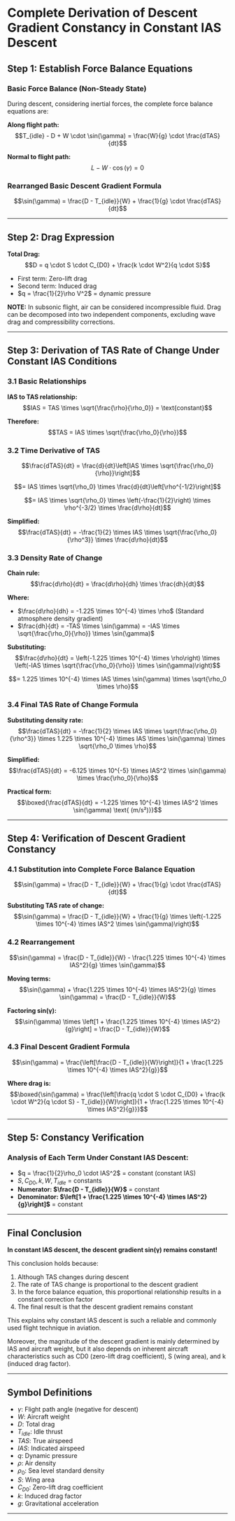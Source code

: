 # Complete Derivation of Descent Gradient Constancy in Constant IAS Descent

## **Step 1: Establish Force Balance Equations**

### Basic Force Balance (Non-Steady State)
During descent, considering inertial forces, the complete force balance equations are:

**Along flight path:**
$$T_{idle} - D + W \cdot \sin(\gamma) = \frac{W}{g} \cdot \frac{dTAS}{dt}$$

**Normal to flight path:**
$$L - W \cdot \cos(\gamma) = 0$$

### Rearranged Basic Descent Gradient Formula
$$\sin(\gamma) = \frac{D - T_{idle}}{W} + \frac{1}{g} \cdot \frac{dTAS}{dt}$$

---

## **Step 2: Drag Expression**

**Total Drag:**
$$D = q \cdot S \cdot C_{D0} + \frac{k \cdot W^2}{q \cdot S}$$

- First term: Zero-lift drag
- Second term: Induced drag
- $q = \frac{1}{2}\rho V^2$ = dynamic pressure

**NOTE:** In subsonic flight, air can be considered incompressible fluid. Drag can be decomposed into two independent components, excluding wave drag and compressibility corrections.

---

## **Step 3: Derivation of TAS Rate of Change Under Constant IAS Conditions**

### 3.1 Basic Relationships

**IAS to TAS relationship:**
$$IAS = TAS \times \sqrt{\frac{\rho}{\rho_0}} = \text{constant}$$

**Therefore:**
$$TAS = IAS \times \sqrt{\frac{\rho_0}{\rho}}$$

### 3.2 Time Derivative of TAS

$$\frac{dTAS}{dt} = \frac{d}{dt}\left[IAS \times \sqrt{\frac{\rho_0}{\rho}}\right]$$

$$= IAS \times \sqrt{\rho_0} \times \frac{d}{dt}\left[\rho^{-1/2}\right]$$

$$= IAS \times \sqrt{\rho_0} \times \left(-\frac{1}{2}\right) \times \rho^{-3/2} \times \frac{d\rho}{dt}$$

**Simplified:**
$$\frac{dTAS}{dt} = -\frac{1}{2} \times IAS \times \sqrt{\frac{\rho_0}{\rho^3}} \times \frac{d\rho}{dt}$$

### 3.3 Density Rate of Change

**Chain rule:**
$$\frac{d\rho}{dt} = \frac{d\rho}{dh} \times \frac{dh}{dt}$$

**Where:**
- $\frac{d\rho}{dh} = -1.225 \times 10^{-4} \times \rho$ (Standard atmosphere density gradient)
- $\frac{dh}{dt} = -TAS \times \sin(\gamma) = -IAS \times \sqrt{\frac{\rho_0}{\rho}} \times \sin(\gamma)$

**Substituting:**
$$\frac{d\rho}{dt} = \left(-1.225 \times 10^{-4} \times \rho\right) \times \left(-IAS \times \sqrt{\frac{\rho_0}{\rho}} \times \sin(\gamma)\right)$$

$$= 1.225 \times 10^{-4} \times IAS \times \sin(\gamma) \times \sqrt{\rho_0 \times \rho}$$

### 3.4 Final TAS Rate of Change Formula

**Substituting density rate:**
$$\frac{dTAS}{dt} = -\frac{1}{2} \times IAS \times \sqrt{\frac{\rho_0}{\rho^3}} \times 1.225 \times 10^{-4} \times IAS \times \sin(\gamma) \times \sqrt{\rho_0 \times \rho}$$

**Simplified:**
$$\frac{dTAS}{dt} = -6.125 \times 10^{-5} \times IAS^2 \times \sin(\gamma) \times \frac{\rho_0}{\rho}$$

**Practical form:**
$$\boxed{\frac{dTAS}{dt} = -1.225 \times 10^{-4} \times IAS^2 \times \sin(\gamma) \text{ (m/s²)}}$$

---

## **Step 4: Verification of Descent Gradient Constancy**

### 4.1 Substitution into Complete Force Balance Equation

$$\sin(\gamma) = \frac{D - T_{idle}}{W} + \frac{1}{g} \cdot \frac{dTAS}{dt}$$

**Substituting TAS rate of change:**
$$\sin(\gamma) = \frac{D - T_{idle}}{W} + \frac{1}{g} \times \left(-1.225 \times 10^{-4} \times IAS^2 \times \sin(\gamma)\right)$$

### 4.2 Rearrangement

$$\sin(\gamma) = \frac{D - T_{idle}}{W} - \frac{1.225 \times 10^{-4} \times IAS^2}{g} \times \sin(\gamma)$$

**Moving terms:**
$$\sin(\gamma) + \frac{1.225 \times 10^{-4} \times IAS^2}{g} \times \sin(\gamma) = \frac{D - T_{idle}}{W}$$

**Factoring sin(γ):**
$$\sin(\gamma) \times \left[1 + \frac{1.225 \times 10^{-4} \times IAS^2}{g}\right] = \frac{D - T_{idle}}{W}$$

### 4.3 Final Descent Gradient Formula

$$\sin(\gamma) = \frac{\left[\frac{D - T_{idle}}{W}\right]}{1 + \frac{1.225 \times 10^{-4} \times IAS^2}{g}}$$

**Where drag is:**
$$\boxed{\sin(\gamma) = \frac{\left[\frac{q \cdot S \cdot C_{D0} + \frac{k \cdot W^2}{q \cdot S} - T_{idle}}{W}\right]}{1 + \frac{1.225 \times 10^{-4} \times IAS^2}{g}}}$$

---

## **Step 5: Constancy Verification**

### Analysis of Each Term Under Constant IAS Descent:

- $q = \frac{1}{2}\rho_0 \cdot IAS^2$ = constant (constant IAS)
- $S, C_{D0}, k, W, T_{idle}$ = constants
- **Numerator: $\frac{D - T_{idle}}{W}$** = constant
- **Denominator: $\left[1 + \frac{1.225 \times 10^{-4} \times IAS^2}{g}\right]$** = constant

---

## **Final Conclusion**

**In constant IAS descent, the descent gradient sin(γ) remains constant!**

This conclusion holds because:

1. Although TAS changes during descent
2. The rate of TAS change is proportional to the descent gradient
3. In the force balance equation, this proportional relationship results in a constant correction factor
4. The final result is that the descent gradient remains constant

This explains why constant IAS descent is such a reliable and commonly used flight technique in aviation.

Moreover, the magnitude of the descent gradient is mainly determined by IAS and aircraft weight, but it also depends on inherent aircraft characteristics such as CD0 (zero-lift drag coefficient), S (wing area), and k (induced drag factor).

---

## **Symbol Definitions**

- $\gamma$: Flight path angle (negative for descent)
- $W$: Aircraft weight
- $D$: Total drag
- $T_{idle}$: Idle thrust
- $TAS$: True airspeed
- $IAS$: Indicated airspeed
- $q$: Dynamic pressure
- $\rho$: Air density
- $\rho_0$: Sea level standard density
- $S$: Wing area
- $C_{D0}$: Zero-lift drag coefficient
- $k$: Induced drag factor
- $g$: Gravitational acceleration

---

